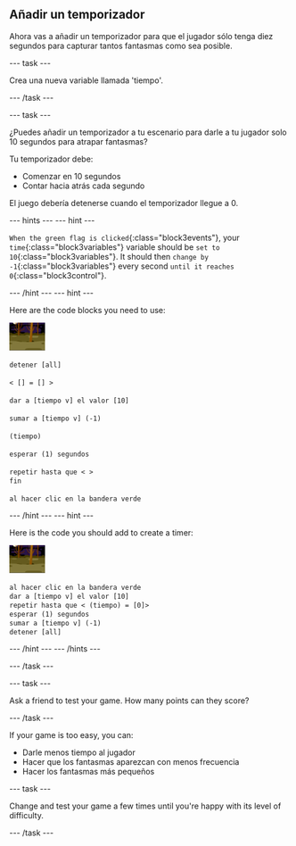## Añadir un temporizador

Ahora vas a añadir un temporizador para que el jugador sólo tenga diez segundos para capturar tantos fantasmas como sea posible.

\--- task \---

Crea una nueva variable llamada 'tiempo'.

\--- /task \---

\--- task \---

¿Puedes añadir un temporizador a tu escenario para darle a tu jugador solo 10 segundos para atrapar fantasmas?

Tu temporizador debe:

+ Comenzar en 10 segundos
+ Contar hacia atrás cada segundo

El juego debería detenerse cuando el temporizador llegue a 0.

\--- hints \--- \--- hint \---

`When the green flag is clicked`{:class="block3events"}, your `time`{:class="block3variables"} variable should be `set to 10`{:class="block3variables"}. It should then `change by -1`{:class="block3variables"} every second `until it reaches 0`{:class="block3control"}.

\--- /hint \--- \--- hint \---

Here are the code blocks you need to use:

![ghost-sprite](images/ghost-backdrop.png)

```blocks3
detener [all]

< [] = [] >

dar a [tiempo v] el valor [10]

sumar a [tiempo v] (-1)

(tiempo)

esperar (1) segundos

repetir hasta que < >
fin

al hacer clic en la bandera verde

```

\--- /hint \--- \--- hint \---

Here is the code you should add to create a timer:

![backdrop icon](images/ghost-backdrop.png)

```blocks3
al hacer clic en la bandera verde
dar a [tiempo v] el valor [10]
repetir hasta que < (tiempo) = [0]>
esperar (1) segundos
sumar a [tiempo v] (-1)
detener [all]
```

\--- /hint \--- \--- /hints \---

\--- /task \---

\--- task \---

Ask a friend to test your game. How many points can they score?

\--- /task \---

If your game is too easy, you can:

+ Darle menos tiempo al jugador
+ Hacer que los fantasmas aparezcan con menos frecuencia
+ Hacer los fantasmas más pequeños

\--- task \---

Change and test your game a few times until you're happy with its level of difficulty.

\--- /task \---